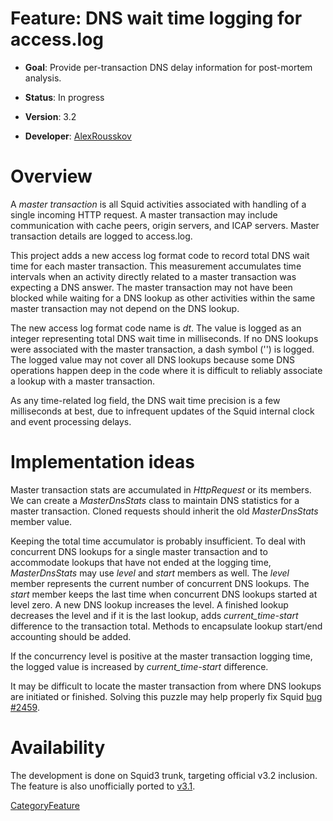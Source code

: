 # Feature: DNS wait time logging for access.log

  - **Goal**: Provide per-transaction DNS delay information for
    post-mortem analysis.

  - **Status**: In progress

  - **Version**: 3.2

  - **Developer**:
    [AlexRousskov](https://wiki.squid-cache.org/Features/LogDnsWait/AlexRousskov#)

# Overview

A *master transaction* is all Squid activities associated with handling
of a single incoming HTTP request. A master transaction may include
communication with cache peers, origin servers, and ICAP servers. Master
transaction details are logged to access.log.

This project adds a new access log format code to record total DNS wait
time for each master transaction. This measurement accumulates time
intervals when an activity directly related to a master transaction was
expecting a DNS answer. The master transaction may not have been blocked
while waiting for a DNS lookup as other activities within the same
master transaction may not depend on the DNS lookup.

The new access log format code name is *dt*. The value is logged as an
integer representing total DNS wait time in milliseconds. If no DNS
lookups were associated with the master transaction, a dash symbol ('­')
is logged. The logged value may not cover all DNS lookups because some
DNS operations happen deep in the code where it is difficult to reliably
associate a lookup with a master transaction.

As any time­-related log field, the DNS wait time precision is a few
milliseconds at best, due to infrequent updates of the Squid internal
clock and event processing delays.

# Implementation ideas

Master transaction stats are accumulated in *HttpRequest* or its
members. We can create a *MasterDnsStats* class to maintain DNS
statistics for a master transaction. Cloned requests should inherit the
old *MasterDnsStats* member value.

Keeping the total time accumulator is probably insufficient. To deal
with concurrent DNS lookups for a single master transaction and to
accommodate lookups that have not ended at the logging time,
*MasterDnsStats* may use *level* and *start* members as well. The
*level* member represents the current number of concurrent DNS lookups.
The *start* member keeps the last time when concurrent DNS lookups
started at level zero. A new DNS lookup increases the level. A finished
lookup decreases the level and if it is the last lookup, adds
*current\_time-start* difference to the transaction total. Methods to
encapsulate lookup start/end accounting should be added.

If the concurrency level is positive at the master transaction logging
time, the logged value is increased by *current\_time-start* difference.

It may be difficult to locate the master transaction from where DNS
lookups are initiated or finished. Solving this puzzle may help properly
fix Squid [bug
\#2459](https://bugs.squid-cache.org/show_bug.cgi?id=2459#).

# Availability

The development is done on Squid3 trunk, targeting official v3.2
inclusion. The feature is also unofficially ported to
[v3.1](https://code.launchpad.net/~rousskov/squid/3p1-plus).

[CategoryFeature](https://wiki.squid-cache.org/Features/LogDnsWait/CategoryFeature#)
